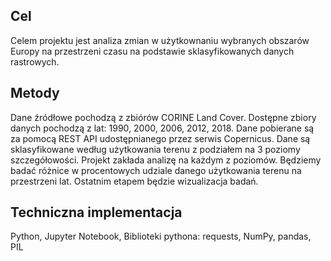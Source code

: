 ## Cel
Celem projektu jest analiza zmian w użytkownaniu wybranych obszarów Europy na przestrzeni czasu na podstawie sklasyfikowanych danych rastrowych.
## Metody
Dane źródłowe pochodzą z zbiórów CORINE Land Cover. Dostępne zbiory danych pochodzą z lat: 1990, 2000, 2006, 2012, 2018. Dane pobierane są za pomocą REST API udostępnianego przez serwis Copernicus. Dane są sklasyfikowane według użytkowania terenu z podziałem na 3 poziomy szczegółowości. Projekt zakłada analizę na każdym z poziomów. Będziemy badać różnice w procentowych udziale danego użytkowania terenu na przestrzeni lat. Ostatnim etapem będzie wizualizacja badań.
## Techniczna implementacja
Python, Jupyter Notebook, 
Biblioteki pythona: requests, NumPy, pandas, PIL
